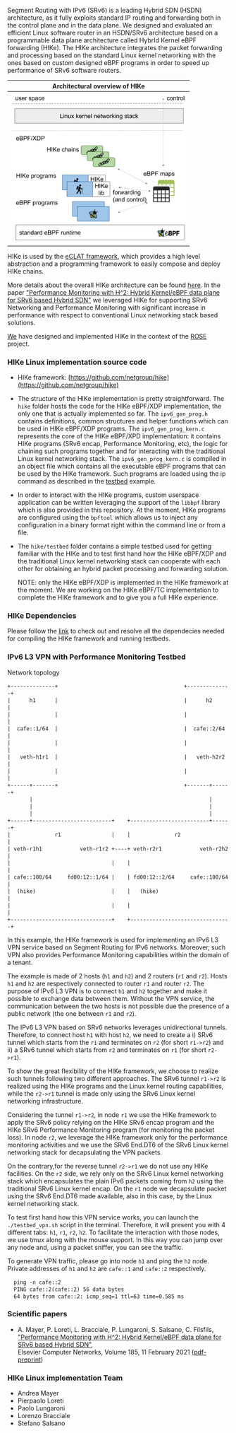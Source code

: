 Segment Routing with IPv6 (SRv6) is a leading Hybrid SDN (HSDN) architecture, as it fully exploits standard IP routing and forwarding both in the control plane and in the data plane. We designed and evaluated an efficient Linux software router in an HSDN/SRv6 architecture based on a programmable data plane architecture called HybrId Kernel eBPF forwarding (HIKe). The HIKe architecture integrates the packet forwarding and processing based on the standard Linux kernel networking with the ones based on custom designed eBPF programs in order to speed up performance of SRv6 software routers.

<!--- https://docs.google.com/presentation/d/1PUGmOcU3TbbwTyjui-eEs-KebZYMEcGKWrtTcB-KkAs/edit#slide=id.gab9a7d808b_0_27 --->
<!--- ![eclat-hike-architecture.png](<./images/hike-architecture.png>) --->

<div align="center">
<table>
<thead><tr>
<th>Architectural overview of HIKe</th>
</tr></thead>
<tbody><tr>
<td><img src="./images/hike-architecture.png" width="400" style="max-width:100%;"></td>
</tr></tbody>
</table>
</div>

HIKe is used by the [eCLAT framework](https://netgroup.github.io/eclat/), which provides a high level abstraction and a programming framework to easily compose and deploy HIKe chains.

More details about the overall HIKe architecture can be found [here](#scientific-papers). In the paper ["Performance Monitoring with H^2: Hybrid Kernel/eBPF data plane for SRv6 based Hybrid SDN"](http://netgroup.uniroma2.it/Stefano_Salsano/papers/20-srv6-hybrid-sdn-hike.pdf) we leveraged HIKe for supporting SRv6 Networking and Performance Monitoring with significant increase in performance with respect to conventional Linux networking stack based solutions.

[We](#hike-linux-implementation-team) have designed and implemented HIKe in the context of the [ROSE](https://netgroup.github.io/rose/) project.

### HIKe Linux implementation source code

- HIKe framework: [https://github.com/netgroup/hike](https://github.com/netgroup/hike)

- The structure of the HIKe implementation is pretty straightforward. The `hike` folder hosts the code for the HIKe eBPF/XDP implementation, the only one that is actually implemented so far. The `ipv6_gen_prog.h` contains definitions, common structures and helper functions which can be used in HIKe eBPF/XDP programs. The `ipv6_gen_prog_kern.c` represents the core of the HIKe eBPF/XPD implementation: it contains HIKe programs (SRv6 encap, Performance Monitoring, etc), the logic for chaining such programs together and for interacting with the traditional Linux kernel networking stack.
The `ipv6_gen_prog_kern.c` is compiled in an object file which contains all the executable eBPF programs that can be used by the HIKe framework. Such programs are loaded using the ip command as described in the [testbed](#ipv6-l3-vpn-with-performance-monitoring-testbed) example.

- In order to interact with the HIKe programs, custom userspace application can be written leveraging the support of the `libbpf` library which is also provided in this repository. At the moment, HIKe programs are configured using the `bpftool` which allows us to inject any configuration in a binary format right within the command line or from a file.

- The `hike/testbed` folder contains a simple testbed used for getting familiar with the HIKe and to test first hand how the HIKe eBPF/XDP and the traditional Linux kernel networking stack can cooperate with each other for obtaining an hybrid packet processing and forwarding solution.

  NOTE: only the HIKe eBPF/XDP is implemented in the HIKe framework at the moment. We are working on the HIKe eBPF/TC implementation to complete the HIKe framework and to give you a full HIKe experience.

### HIKe Dependencies
Please follow the [link](https://github.com/netgroup/hike/blob/master/docs/setup_dependencies.org) to check out and resolve all the dependecies needed for compiling the HIKe framework and running testbeds.

### IPv6 L3 VPN with Performance Monitoring Testbed

Network topology
```text
+--------------+                                        +--------------+
|      h1      |                                        |      h2      |
|              |                                        |              |
|  cafe::1/64  |                                        |  cafe::2/64  |
|              |                                        |              |
|   veth-h1r1  |                                        |   veth-h2r2  |
|              |                                        |              |
+------+-------+                                        +-------+------+
       |                                                        |
       |                                                        |
       |                                                        |
+------+-------------------------+    +-------------------------+------+
|              r1                |    |              r2                |
| veth-r1h1            veth-r1r2 +----+ veth-r2r1            veth-r2h2 |
|                                |    |                                |
| cafe::100/64     fd00:12::1/64 |    | fd00:12::2/64     cafe::100/64 |
|  (hike)                        |    |   (hike)                       |
|                                |    |                                |
+--------------------------------+    +--------------------------------+
```

In this example, the HIKe framework is used for implementing an IPv6 L3 VPN service based on Segment Routing for IPv6 networks. Moreover, such VPN also provides Performance Monitoring capabilities within the domain of a tenant.

The example is made of 2 hosts (`h1` and `h2`) and 2 routers (`r1` and `r2`). Hosts `h1` and `h2` are respectively connected to router `r1` and router `r2`. The purpose of IPv6 L3 VPN is to connect `h1` and `h2` together and make it possible to exchange data between them. Without the VPN service, the communication between the two hosts is not possible due the presence of a public network (the one between `r1` and `r2`).

The IPv6 L3 VPN based on SRv6 networks leverages unidirectional tunnels. Therefore, to connect host `h1` with host `h2`, we need to create a i) SRv6 tunnel which starts from the `r1` and terminates on `r2` (for short `r1->r2`) and ii) a SRv6 tunnel which starts from `r2` and terminates on `r1` (for short `r2->r1`).  

To show the great flexibility of the HIKe framework, we choose to realize such tunnels following two different approaches. The SRv6 tunnel `r1->r2` is realized using the HIKe programs and the Linux kernel routing capabilities, while the `r2->r1` tunnel is made only using the SRv6 Linux kernel networking infrastructure.

Considering the tunnel `r1->r2`, in node `r1` we use the HIKe framework to apply the SRv6 policy relying on the HIKe SRv6 encap program and the HIKe SRv6 Performance Monitoring program (for monitoring the packet loss).
In node `r2`, we leverage the HIKe framework only for the performance monitoring activities and we use the SRv6 End.DT6 of the SRv6 Linux kernel networking stack for decapsulating the VPN packets.

On the contrary,for the reverse tunnel `r2->r1` we do not use any HIKe facilities. On the `r2` side, we rely only on the SRv6 Linux kernel networking stack which encapsulates the plain IPv6 packets coming from `h2` using the traditional SRv6 Linux kernel encap. On the `r1` node we decapsulate packet using the SRv6 End.DT6 made available, also in this case, by the Linux kernel networking stack.

To test first hand how this VPN service works, you can launch the `./testbed_vpn.sh` script in the terminal. Therefore, it will present you with 4 different tabs: `h1`, `r1`, `r2`, `h2`. To facilitate the interaction with those nodes, we use tmux along with the mouse support. In this way you can jump over any node and, using a packet sniffer, you can see the traffic.

To generate VPN traffic, please go into node `h1` and ping the `h2` node. Private addresses of `h1` and `h2` are `cafe::1` and `cafe::2` respectively.

```text
  ping -n cafe::2
  PING cafe::2(cafe::2) 56 data bytes
  64 bytes from cafe::2: icmp_seq=1 ttl=63 time=0.585 ms
```

### Scientific papers

- A. Mayer, P. Loreti, L. Bracciale, P. Lungaroni, S. Salsano, C. Filsfils,<br>
["Performance Monitoring with H^2: Hybrid Kernel/eBPF data plane for SRv6 based Hybrid SDN"](https://doi.org/10.1016/j.comnet.2020.107705),<br>
Elsevier Computer Networks, Volume 185, 11 February 2021 ([pdf-preprint](http://netgroup.uniroma2.it/Stefano_Salsano/papers/20-srv6-hybrid-sdn-hike.pdf))

### HIKe Linux implementation Team

- Andrea Mayer
- Pierpaolo Loreti
- Paolo Lungaroni
- Lorenzo Bracciale
- Stefano Salsano
